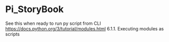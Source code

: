 # Pi_StoryBook

See this when ready to run py script from CLI
https://docs.python.org/3/tutorial/modules.html
6.1.1. Executing modules as scripts